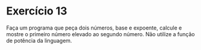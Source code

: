 # Exercício 13

Faça um programa que peça dois números, base e expoente, calcule e mostre o primeiro número elevado ao segundo número. Não utilize a função de potência da linguagem.

